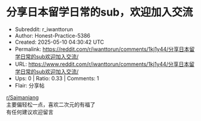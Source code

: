 # 分享日本留学日常的sub，欢迎加入交流

- Subreddit: r_iwanttorun
- Author: Honest-Practice-5386
- Created: 2025-05-10 04:30:42 UTC
- Permalink: https://reddit.com/r/iwanttorun/comments/1kj1y44/分享日本留学日常的sub欢迎加入交流/
- URL: https://www.reddit.com/r/iwanttorun/comments/1kj1y44/分享日本留学日常的sub欢迎加入交流/
- Ups: 0 | Ratio: 0.33 | Comments: 1
- Flair: 分享帖


[r/Saimaniang](/r/Saimaniang)  
主要偏轻松一点，喜欢二次元的有福了  
有任何建议欢迎留言

